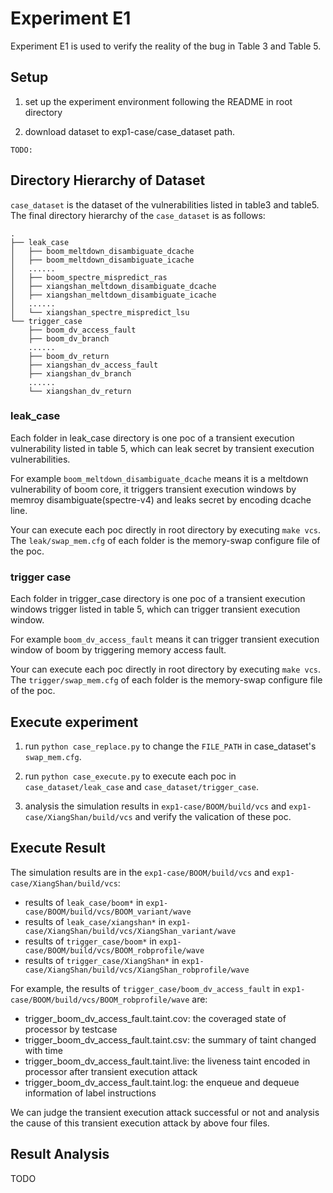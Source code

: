 # Experiment E1

Experiment E1 is used to verify the reality of the bug in Table 3 and Table 5. 

## Setup

1. set up the experiment environment following the README in root directory

2. download dataset to exp1-case/case_dataset path.
```
TODO:
```

## Directory Hierarchy of Dataset

`case_dataset` is the dataset of the vulnerabilities listed in table3 and table5. The final directory hierarchy of the `case_dataset` is as follows:
```
.
├── leak_case
│   ├── boom_meltdown_disambiguate_dcache
│   ├── boom_meltdown_disambiguate_icache
│   ......
│   ├── boom_spectre_mispredict_ras
│   ├── xiangshan_meltdown_disambiguate_dcache
│   ├── xiangshan_meltdown_disambiguate_icache
│   ......
│   └── xiangshan_spectre_mispredict_lsu
└── trigger_case
    ├── boom_dv_access_fault
    ├── boom_dv_branch
    ......
    ├── boom_dv_return
    ├── xiangshan_dv_access_fault
    ├── xiangshan_dv_branch
    ......
    └── xiangshan_dv_return

```

### leak_case

Each folder in leak_case directory is one poc of a transient execution vulnerability listed in table 5, which can leak secret by transient execution vulnerabilities. 

For example `boom_meltdown_disambiguate_dcache` means it is a meltdown vulnerability of boom core, it triggers transient execution windows by memroy disambiguate(spectre-v4) and leaks secret by encoding dcache line. 

Your can execute each poc directly in root directory by executing `make vcs`. The `leak/swap_mem.cfg` of each folder is the memory-swap configure file of the poc.

### trigger case

Each folder in trigger_case directory is one poc of a transient execution windows trigger listed in table 5, which can trigger transient execution window. 

For example `boom_dv_access_fault` means it can trigger transient execution window of boom by triggering memory access fault. 

Your can execute each poc directly in root directory by executing `make vcs`. The `trigger/swap_mem.cfg` of each folder is the memory-swap configure file of the poc.

## Execute experiment

1. run `python case_replace.py` to change the `FILE_PATH` in case_dataset's `swap_mem.cfg`.

2. run `python case_execute.py` to execute each poc in `case_dataset/leak_case` and `case_dataset/trigger_case`.

3. analysis the simulation results in `exp1-case/BOOM/build/vcs` and `exp1-case/XiangShan/build/vcs` and verify the valication of these poc.

## Execute Result

The simulation results are in the `exp1-case/BOOM/build/vcs` and `exp1-case/XiangShan/build/vcs`:

* results of `leak_case/boom*` in `exp1-case/BOOM/build/vcs/BOOM_variant/wave`
* results of `leak_case/xiangshan*` in `exp1-case/XiangShan/build/vcs/XiangShan_variant/wave`
* results of `trigger_case/boom*` in `exp1-case/BOOM/build/vcs/BOOM_robprofile/wave`
* results of `trigger_case/XiangShan*` in `exp1-case/XiangShan/build/vcs/XiangShan_robprofile/wave`

For example, the results of `trigger_case/boom_dv_access_fault` in `exp1-case/BOOM/build/vcs/BOOM_robprofile/wave` are:

* trigger_boom_dv_access_fault.taint.cov: the coveraged state of processor by testcase
* trigger_boom_dv_access_fault.taint.csv: the summary of taint changed with time
* trigger_boom_dv_access_fault.taint.live: the liveness taint encoded in processor after transient execution attack
* trigger_boom_dv_access_fault.taint.log: the enqueue and dequeue information of label instructions

We can judge the transient execution attack successful or not and analysis the cause of this transient execution attack by above four files.

## Result Analysis

TODO






